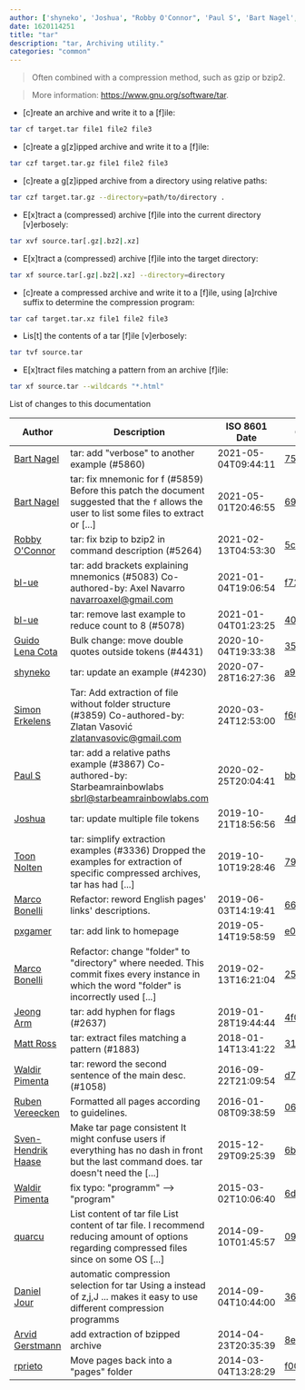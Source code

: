 ```yaml
---
author: ['shyneko', 'Joshua', "Robby O'Connor", 'Paul S', 'Bart Nagel', 'Ruben Vereecken', 'Toon Nolten', 'Waldir Pimenta', 'Arvid Gerstmann', 'rprieto', 'pxgamer', 'Guido Lena Cota', 'Sven-Hendrik Haase', 'Simon Erkelens', 'quarcu', 'Daniel Jour', 'Jeong Arm', 'Matt Ross', 'Marco Bonelli', 'bl-ue']
date: 1620114251
title: "tar"
description: "tar, Archiving utility."
categories: "common"
---
```

> Often combined with a compression method, such as gzip or bzip2.

> More information: <https://www.gnu.org/software/tar>.

- [c]reate an archive and write it to a [f]ile:

```bash
tar cf target.tar file1 file2 file3
```

- [c]reate a g[z]ipped archive and write it to a [f]ile:

```bash
tar czf target.tar.gz file1 file2 file3
```

- [c]reate a g[z]ipped archive from a directory using relative paths:

```bash
tar czf target.tar.gz --directory=path/to/directory .
```

- E[x]tract a (compressed) archive [f]ile into the current directory [v]erbosely:

```bash
tar xvf source.tar[.gz|.bz2|.xz]
```

- E[x]tract a (compressed) archive [f]ile into the target directory:

```bash
tar xf source.tar[.gz|.bz2|.xz] --directory=directory
```

- [c]reate a compressed archive and write it to a [f]ile, using [a]rchive suffix to determine the compression program:

```bash
tar caf target.tar.xz file1 file2 file3
```

- Lis[t] the contents of a tar [f]ile [v]erbosely:

```bash
tar tvf source.tar
```

- E[x]tract files matching a pattern from an archive [f]ile:

```bash
tar xf source.tar --wildcards "*.html"
```
List of changes to this documentation


Author | Description | ISO 8601 Date | GitHub link
------|-----|-----|-----
[Bart Nagel](mailto:bart@tremby.net) | tar: add "verbose" to another example (#5860) | 2021-05-04T09:44:11 | [75b5a8da0abf](https://github.com/tldr-pages/tldr/commit/75b5a8da0abf60282ff187e91363732aaec5c6c1)
[Bart Nagel](mailto:bart@tremby.net) | tar: fix mnemonic for f (#5859) Before this patch the document suggested that the `f` allows the user to list some files to extract or [...] | 2021-05-01T20:46:55 | [69887e9d26d3](https://github.com/tldr-pages/tldr/commit/69887e9d26d3cd4bab819ff8027aa2f1c5ba48aa)
[Robby O'Connor](mailto:rob@oconnor.ninja) | tar: fix bzip to bzip2 in command description (#5264) | 2021-02-13T04:53:30 | [5cd65c2850e0](https://github.com/tldr-pages/tldr/commit/5cd65c2850e0f3186af032337f596dbb7c5be79a)
[bl-ue](mailto:54780737+bl-ue@users.noreply.github.com) | tar: add brackets explaining mnemonics (#5083) Co-authored-by: Axel Navarro <navarroaxel@gmail.com> | 2021-01-04T19:06:54 | [f72524cdb268](https://github.com/tldr-pages/tldr/commit/f72524cdb2684eb3fc4c9e6de8bad932832515d1)
[bl-ue](mailto:54780737+bl-ue@users.noreply.github.com) | tar: remove last example to reduce count to 8 (#5078) | 2021-01-04T01:23:25 | [40120a4cc8d4](https://github.com/tldr-pages/tldr/commit/40120a4cc8d4b354bd046ef2386cbddd0d55f53f)
[Guido Lena Cota](mailto:guido.lenacota@kreuzwerker.de) | Bulk change: move double quotes outside tokens (#4431) | 2020-10-04T19:33:38 | [354d4b8748ee](https://github.com/tldr-pages/tldr/commit/354d4b8748ee58813dd6830ced7c3b11067255d7)
[shyneko](mailto:34548743+tminei@users.noreply.github.com) | tar: update an example (#4230) | 2020-07-28T16:27:36 | [a9d0095fddd9](https://github.com/tldr-pages/tldr/commit/a9d0095fddd9919e6bbc0cd0dc9fd141b8f92231)
[Simon Erkelens](mailto:github@casa-laguna.net) | Tar: Add extraction of file without folder structure (#3859) Co-authored-by: Zlatan Vasović <zlatanvasovic@gmail.com> | 2020-03-24T12:53:00 | [f6022ded6ce0](https://github.com/tldr-pages/tldr/commit/f6022ded6ce00bb891cf533e5c361f38ea468ec2)
[Paul S](mailto:pshirshov@gmail.com) | tar: add a relative paths example (#3867) Co-authored-by: Starbeamrainbowlabs <sbrl@starbeamrainbowlabs.com> | 2020-02-25T20:04:41 | [bb264b81b2a7](https://github.com/tldr-pages/tldr/commit/bb264b81b2a77998380a1eb1f0a9442d2c53b1f3)
[Joshua](mailto:Joshua.Doll@online.de) | tar: update multiple file tokens | 2019-10-21T18:56:56 | [4d8a24c6a53e](https://github.com/tldr-pages/tldr/commit/4d8a24c6a53eee8544295e6fe5110cfab84d7080)
[Toon Nolten](mailto:toonn@toonn.io) | tar: simplify extraction examples (#3336) Dropped the examples for extraction of specific compressed archives, tar has had [...] | 2019-10-10T19:28:46 | [7904a322f200](https://github.com/tldr-pages/tldr/commit/7904a322f2004e1203bb834b95b4001b4b9d86b3)
[Marco Bonelli](mailto:marco@mebeim.net) | Refactor: reword English pages' links' descriptions. | 2019-06-03T14:19:41 | [66abb98ce935](https://github.com/tldr-pages/tldr/commit/66abb98ce935c0f4516bf30c4d6da72180d5a3ab)
[pxgamer](mailto:owzie123@gmail.com) | tar: add link to homepage | 2019-05-14T19:58:59 | [e0a57e00b647](https://github.com/tldr-pages/tldr/commit/e0a57e00b6474231c6a1793d81287eb98f9f8604)
[Marco Bonelli](mailto:mb5.marcob@gmail.com) | Refactor: change "folder" to "directory" where needed. This commit fixes every instance in which the word "folder" is incorrectly used [...] | 2019-02-13T16:21:04 | [2599a6de483a](https://github.com/tldr-pages/tldr/commit/2599a6de483a70601ab17b29e0f18a5a8bdcaa12)
[Jeong Arm](mailto:kjwonmail@gmail.com) | tar: add hyphen for flags (#2637) | 2019-01-28T19:44:44 | [4f08cc485d2e](https://github.com/tldr-pages/tldr/commit/4f08cc485d2eb57fdfb6c64a126220dc21785a7e)
[Matt Ross](mailto:amsross@users.noreply.github.com) | tar: extract files matching a pattern (#1883) | 2018-01-14T13:41:22 | [31e256b4578c](https://github.com/tldr-pages/tldr/commit/31e256b4578c1a91ed110fbb13c13005922ccda8)
[Waldir Pimenta](mailto:waldyrious@gmail.com) | tar: reword the second sentence of the main desc. (#1058) | 2016-09-22T21:09:54 | [d7041ec1d3ef](https://github.com/tldr-pages/tldr/commit/d7041ec1d3ef65f14012ff1bba209430e57876de)
[Ruben Vereecken](mailto:rubenvereecken@gmail.com) | Formatted all pages according to guidelines. | 2016-01-08T09:38:59 | [066582e8eab5](https://github.com/tldr-pages/tldr/commit/066582e8eab57bce9861cc8d379e158d61f1cc95)
[Sven-Hendrik Haase](mailto:svenstaro@gmail.com) | Make tar page consistent It might confuse users if everything has no dash in front but the last command does. tar doesn't need the [...] | 2015-12-29T09:25:39 | [6b906eae18f9](https://github.com/tldr-pages/tldr/commit/6b906eae18f9e1f8e5133f2628fa4b63d9d134a1)
[Waldir Pimenta](mailto:waldyrious@gmail.com) | fix typo: "programm" --> "program" | 2015-03-02T10:06:40 | [6dd3e1811095](https://github.com/tldr-pages/tldr/commit/6dd3e18110958254d8d936bed96e4d8ac96d5b76)
[quarcu](mailto:quarcu@users.noreply.github.com) | List content of tar file List content of tar file. I recommend reducing amount of options regarding compressed files since on some OS [...] | 2014-09-10T01:45:57 | [09c2d6692333](https://github.com/tldr-pages/tldr/commit/09c2d6692333416977f68502c6e85776b40a3910)
[Daniel Jour](mailto:Daniel.Oertwig@googlemail.com) | automatic compression selection for tar Using a instead of z,j,J ... makes it easy to use different compression programms | 2014-09-04T10:44:00 | [36191abc1813](https://github.com/tldr-pages/tldr/commit/36191abc18133814cc1c0e1eb0a424f46444fdda)
[Arvid Gerstmann](mailto:dev@arvid-g.de) | add extraction of bzipped archive | 2014-04-23T20:35:39 | [8ef2a8aff345](https://github.com/tldr-pages/tldr/commit/8ef2a8aff34573dd0adeb81a1ce16868278fddda)
[rprieto](mailto:choicesmade@gmail.com) | Move pages back into a "pages" folder | 2014-03-04T13:28:29 | [f00bf64426a7](https://github.com/tldr-pages/tldr/commit/f00bf64426a792ee3aac792f9c0aec3f8b1eaa7d)

